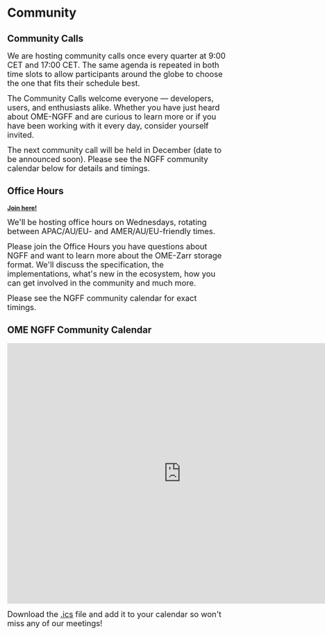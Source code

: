 # Community

## Community Calls
<p><font size="4">We are hosting community calls once every quarter at 9:00 CET and 17:00 CET. The same agenda is repeated in both time slots to allow participants around the globe to choose the one that fits their schedule best.

The Community Calls welcome everyone — developers, users, and enthusiasts alike. Whether you have just heard about OME-NGFF and are curious to learn more or if you have been working with it every day, consider yourself invited.</font></p>

<p><font size="4">The next community call will be held in December (date to be announced soon). Please see the NGFF community calendar below for details and timings.</font></p>

## Office Hours

<!--
Button styling for our theme needs work
<button type="button" name="office-hours" class="btn" onclick="window.open('https://openmicroscopy-org.zoom.us/j/82526689042?pwd=ZIde7mcvZugQGmJ8Bm9piFo5Tzwdy1.1');">Join here</button>
-->

[**Join here!**](https://openmicroscopy-org.zoom.us/j/82526689042?pwd=ZIde7mcvZugQGmJ8Bm9piFo5Tzwdy1.1)

<p><font size="4">We'll be hosting office hours on Wednesdays, rotating between
APAC/AU/EU- and AMER/AU/EU-friendly times.

Please join the Office Hours you have questions about NGFF and want to learn more about
the OME-Zarr storage format. We'll discuss the specification, the implementations,
what's new in the ecosystem, how you can get involved in the community and
much more.</font></p>

<p><font size="4">Please see the NGFF community calendar for exact
timings.</font></p>

## OME NGFF Community Calendar

<iframe id="calendariframe" src="https://calendar.google.com/calendar/embed?src=14c96687c3814f289f92de53b49bdfa7e5161d458ed1ab02d6a6c8a994522e10%40group.calendar.google.com&ctz=local" style="border: 0" width="800" height="600" frameborder="0" scrolling="no"></iframe> <script>document.getElementById("calendariframe").src = document.getElementById("calendariframe").src.replace("ctz=local", "ctz=" + Intl.DateTimeFormat().resolvedOptions().timeZone)</script>

<font size="4">Download the <a href="https://calendar.google.com/calendar/ical/14c96687c3814f289f92de53b49bdfa7e5161d458ed1ab02d6a6c8a994522e10%40group.calendar.google.com/public/basic.ics">.ics</a> file and add it to your calendar so won't miss any of our meetings!</font>
